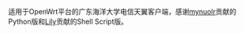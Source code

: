 适用于OpenWrt平台的广东海洋大学电信天翼客户端，感谢[mynuolr](https://github.com/GDCTSCP/GDCTSCP)贡献的Python版和[Lily](http://tieba.baidu.com/p/4383319481)贡献的Shell Script版。
